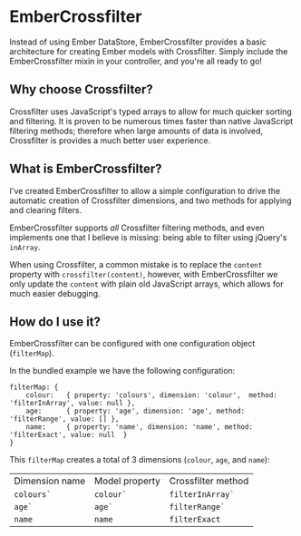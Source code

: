 EmberCrossfilter
================

Instead of using Ember DataStore, EmberCrossfilter provides a basic architecture for creating Ember models with Crossfilter. Simply include the EmberCrossfilter mixin in your controller, and you're all ready to go!

Why choose Crossfilter?
-------------

Crossfilter uses JavaScript's typed arrays to allow for much quicker sorting and filtering. It is proven to be numerous times faster than native JavaScript filtering methods; therefore when large amounts of data is involved, Crossfilter is provides a much better user experience.


What is EmberCrossfilter?
-------------

I've created EmberCrossfilter to allow a simple configuration to drive the automatic creation of Crossfilter dimensions, and two methods for applying and clearing filters.

EmberCrossfilter supports *all* Crossfilter filtering methods, and even implements one that I believe is missing: being able to filter using jQuery's `inArray`.

When using Crossfilter, a common mistake is to replace the `content` property with `crossfilter(content)`, however, with EmberCrossfilter we only update the `content` with plain old JavaScript arrays, which allows for much easier debugging.


How do I use it?
-------------

EmberCrossfilter can be configured with one configuration object (`filterMap`).

In the bundled example we have the following configuration:

	filterMap: {
		colour:   { property: 'colours', dimension: 'colour',  method: 'filterInArray', value: null },
		age:      { property: 'age', dimension: 'age', method: 'filterRange', value: [] },
		name:     { property: 'name', dimension: 'name', method: 'filterExact', value: null  }
	}
	
This `filterMap` creates a total of 3 dimensions (`colour`, `age`, and `name`):

<table>
    <tr>
        <td>Dimension name</td>
        <td>Model property</td>
        <td>Crossfilter method</td>
    </tr>
    <tr>
	<td><code>colours`</td>
	<td><code>colour`</td>
	<td><code>filterInArray`</td>
    </tr>
    <tr>
	<td><code>age`</td>
	<td><code>age`</td>
	<td><code>filterRange`</td>
    </tr>
    <tr>
	<td><code>name</code></td>
	<td><code>name</code></td>
	<td><code>filterExact</code></td>
    </tr>
</table>